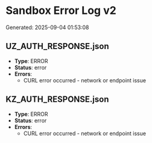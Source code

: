 # Sandbox Error Log v2

Generated: 2025-09-04 01:53:08

## UZ_AUTH_RESPONSE.json
- **Type**: ERROR
- **Status**: error
- **Errors**:
  - CURL error occurred - network or endpoint issue

## KZ_AUTH_RESPONSE.json
- **Type**: ERROR
- **Status**: error
- **Errors**:
  - CURL error occurred - network or endpoint issue

